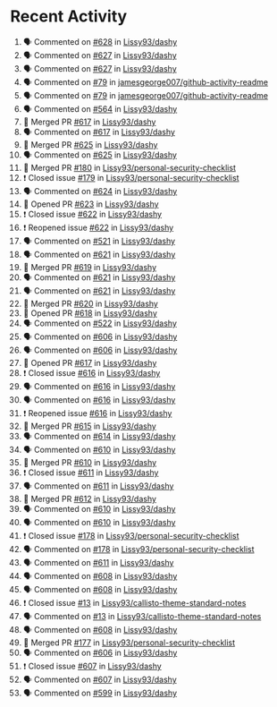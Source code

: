 # Recent Activity

<!--START_SECTION:activity-->
1. 🗣 Commented on [#628](https://github.com/Lissy93/dashy/issues/628) in [Lissy93/dashy](https://github.com/Lissy93/dashy)
2. 🗣 Commented on [#627](https://github.com/Lissy93/dashy/issues/627) in [Lissy93/dashy](https://github.com/Lissy93/dashy)
3. 🗣 Commented on [#627](https://github.com/Lissy93/dashy/issues/627) in [Lissy93/dashy](https://github.com/Lissy93/dashy)
4. 🗣 Commented on [#79](https://github.com/jamesgeorge007/github-activity-readme/issues/79) in [jamesgeorge007/github-activity-readme](https://github.com/jamesgeorge007/github-activity-readme)
5. 🗣 Commented on [#79](https://github.com/jamesgeorge007/github-activity-readme/issues/79) in [jamesgeorge007/github-activity-readme](https://github.com/jamesgeorge007/github-activity-readme)
6. 🗣 Commented on [#564](https://github.com/Lissy93/dashy/issues/564) in [Lissy93/dashy](https://github.com/Lissy93/dashy)
7. 🎉 Merged PR [#617](https://github.com/Lissy93/dashy/pull/617) in [Lissy93/dashy](https://github.com/Lissy93/dashy)
8. 🗣 Commented on [#617](https://github.com/Lissy93/dashy/issues/617) in [Lissy93/dashy](https://github.com/Lissy93/dashy)
9. 🎉 Merged PR [#625](https://github.com/Lissy93/dashy/pull/625) in [Lissy93/dashy](https://github.com/Lissy93/dashy)
10. 🗣 Commented on [#625](https://github.com/Lissy93/dashy/issues/625) in [Lissy93/dashy](https://github.com/Lissy93/dashy)
11. 🎉 Merged PR [#180](https://github.com/Lissy93/personal-security-checklist/pull/180) in [Lissy93/personal-security-checklist](https://github.com/Lissy93/personal-security-checklist)
12. ❗️ Closed issue [#179](https://github.com/Lissy93/personal-security-checklist/issues/179) in [Lissy93/personal-security-checklist](https://github.com/Lissy93/personal-security-checklist)
13. 🗣 Commented on [#624](https://github.com/Lissy93/dashy/issues/624) in [Lissy93/dashy](https://github.com/Lissy93/dashy)
14. 💪 Opened PR [#623](https://github.com/Lissy93/dashy/pull/623) in [Lissy93/dashy](https://github.com/Lissy93/dashy)
15. ❗️ Closed issue [#622](https://github.com/Lissy93/dashy/issues/622) in [Lissy93/dashy](https://github.com/Lissy93/dashy)
16. ❗️ Reopened issue [#622](https://github.com/Lissy93/dashy/issues/622) in [Lissy93/dashy](https://github.com/Lissy93/dashy)
17. 🗣 Commented on [#521](https://github.com/Lissy93/dashy/issues/521) in [Lissy93/dashy](https://github.com/Lissy93/dashy)
18. 🗣 Commented on [#621](https://github.com/Lissy93/dashy/issues/621) in [Lissy93/dashy](https://github.com/Lissy93/dashy)
19. 🎉 Merged PR [#619](https://github.com/Lissy93/dashy/pull/619) in [Lissy93/dashy](https://github.com/Lissy93/dashy)
20. 🗣 Commented on [#621](https://github.com/Lissy93/dashy/issues/621) in [Lissy93/dashy](https://github.com/Lissy93/dashy)
21. 🗣 Commented on [#621](https://github.com/Lissy93/dashy/issues/621) in [Lissy93/dashy](https://github.com/Lissy93/dashy)
22. 🎉 Merged PR [#620](https://github.com/Lissy93/dashy/pull/620) in [Lissy93/dashy](https://github.com/Lissy93/dashy)
23. 💪 Opened PR [#618](https://github.com/Lissy93/dashy/pull/618) in [Lissy93/dashy](https://github.com/Lissy93/dashy)
24. 🗣 Commented on [#522](https://github.com/Lissy93/dashy/issues/522) in [Lissy93/dashy](https://github.com/Lissy93/dashy)
25. 🗣 Commented on [#606](https://github.com/Lissy93/dashy/issues/606) in [Lissy93/dashy](https://github.com/Lissy93/dashy)
26. 🗣 Commented on [#606](https://github.com/Lissy93/dashy/issues/606) in [Lissy93/dashy](https://github.com/Lissy93/dashy)
27. 💪 Opened PR [#617](https://github.com/Lissy93/dashy/pull/617) in [Lissy93/dashy](https://github.com/Lissy93/dashy)
28. ❗️ Closed issue [#616](https://github.com/Lissy93/dashy/issues/616) in [Lissy93/dashy](https://github.com/Lissy93/dashy)
29. 🗣 Commented on [#616](https://github.com/Lissy93/dashy/issues/616) in [Lissy93/dashy](https://github.com/Lissy93/dashy)
30. 🗣 Commented on [#616](https://github.com/Lissy93/dashy/issues/616) in [Lissy93/dashy](https://github.com/Lissy93/dashy)
31. ❗️ Reopened issue [#616](https://github.com/Lissy93/dashy/issues/616) in [Lissy93/dashy](https://github.com/Lissy93/dashy)
32. 🎉 Merged PR [#615](https://github.com/Lissy93/dashy/pull/615) in [Lissy93/dashy](https://github.com/Lissy93/dashy)
33. 🗣 Commented on [#614](https://github.com/Lissy93/dashy/issues/614) in [Lissy93/dashy](https://github.com/Lissy93/dashy)
34. 🗣 Commented on [#610](https://github.com/Lissy93/dashy/issues/610) in [Lissy93/dashy](https://github.com/Lissy93/dashy)
35. 🎉 Merged PR [#610](https://github.com/Lissy93/dashy/pull/610) in [Lissy93/dashy](https://github.com/Lissy93/dashy)
36. ❗️ Closed issue [#611](https://github.com/Lissy93/dashy/issues/611) in [Lissy93/dashy](https://github.com/Lissy93/dashy)
37. 🗣 Commented on [#611](https://github.com/Lissy93/dashy/issues/611) in [Lissy93/dashy](https://github.com/Lissy93/dashy)
38. 🎉 Merged PR [#612](https://github.com/Lissy93/dashy/pull/612) in [Lissy93/dashy](https://github.com/Lissy93/dashy)
39. 🗣 Commented on [#610](https://github.com/Lissy93/dashy/issues/610) in [Lissy93/dashy](https://github.com/Lissy93/dashy)
40. 🗣 Commented on [#610](https://github.com/Lissy93/dashy/issues/610) in [Lissy93/dashy](https://github.com/Lissy93/dashy)
41. ❗️ Closed issue [#178](https://github.com/Lissy93/personal-security-checklist/issues/178) in [Lissy93/personal-security-checklist](https://github.com/Lissy93/personal-security-checklist)
42. 🗣 Commented on [#178](https://github.com/Lissy93/personal-security-checklist/issues/178) in [Lissy93/personal-security-checklist](https://github.com/Lissy93/personal-security-checklist)
43. 🗣 Commented on [#611](https://github.com/Lissy93/dashy/issues/611) in [Lissy93/dashy](https://github.com/Lissy93/dashy)
44. 🗣 Commented on [#608](https://github.com/Lissy93/dashy/issues/608) in [Lissy93/dashy](https://github.com/Lissy93/dashy)
45. 🗣 Commented on [#608](https://github.com/Lissy93/dashy/issues/608) in [Lissy93/dashy](https://github.com/Lissy93/dashy)
46. ❗️ Closed issue [#13](https://github.com/Lissy93/callisto-theme-standard-notes/issues/13) in [Lissy93/callisto-theme-standard-notes](https://github.com/Lissy93/callisto-theme-standard-notes)
47. 🗣 Commented on [#13](https://github.com/Lissy93/callisto-theme-standard-notes/issues/13) in [Lissy93/callisto-theme-standard-notes](https://github.com/Lissy93/callisto-theme-standard-notes)
48. 🗣 Commented on [#608](https://github.com/Lissy93/dashy/issues/608) in [Lissy93/dashy](https://github.com/Lissy93/dashy)
49. 🎉 Merged PR [#177](https://github.com/Lissy93/personal-security-checklist/pull/177) in [Lissy93/personal-security-checklist](https://github.com/Lissy93/personal-security-checklist)
50. 🗣 Commented on [#606](https://github.com/Lissy93/dashy/issues/606) in [Lissy93/dashy](https://github.com/Lissy93/dashy)
51. ❗️ Closed issue [#607](https://github.com/Lissy93/dashy/issues/607) in [Lissy93/dashy](https://github.com/Lissy93/dashy)
52. 🗣 Commented on [#607](https://github.com/Lissy93/dashy/issues/607) in [Lissy93/dashy](https://github.com/Lissy93/dashy)
53. 🗣 Commented on [#599](https://github.com/Lissy93/dashy/issues/599) in [Lissy93/dashy](https://github.com/Lissy93/dashy)
<!--END_SECTION:activity-->
